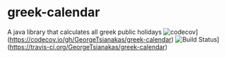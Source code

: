 # greek-calendar
A java library that calculates all greek public holidays
![codecov](https://codecov.io/gh/GeorgeTsianakas/greek-calendar/branch/master/graph/badge.svg)](https://codecov.io/gh/GeorgeTsianakas/greek-calendar)
![Build Status](https://travis-ci.org/GeorgeTsianakas/greek-calendar.png)](https://travis-ci.org/GeorgeTsianakas/greek-calendar)

